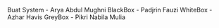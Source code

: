 Buat System - Arya Abdul Mughni
BlackBox - Padjrin Fauzi
WhiteBox - Azhar Havis
GreyBox - Pikri Nabila Mulia
